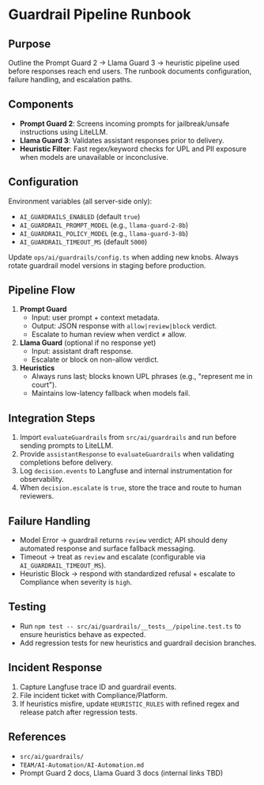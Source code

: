 ﻿# Guardrail Pipeline Runbook

## Purpose
Outline the Prompt Guard 2 → Llama Guard 3 → heuristic pipeline used before responses reach end users. The runbook documents configuration, failure handling, and escalation paths.

## Components
- **Prompt Guard 2**: Screens incoming prompts for jailbreak/unsafe instructions using LiteLLM.
- **Llama Guard 3**: Validates assistant responses prior to delivery.
- **Heuristic Filter**: Fast regex/keyword checks for UPL and PII exposure when models are unavailable or inconclusive.

## Configuration
Environment variables (all server-side only):
- `AI_GUARDRAILS_ENABLED` (default `true`)
- `AI_GUARDRAIL_PROMPT_MODEL` (e.g., `llama-guard-2-8b`)
- `AI_GUARDRAIL_POLICY_MODEL` (e.g., `llama-guard-3-8b`)
- `AI_GUARDRAIL_TIMEOUT_MS` (default `5000`)

Update `ops/ai/guardrails/config.ts` when adding new knobs. Always rotate guardrail model versions in staging before production.

## Pipeline Flow
1. **Prompt Guard**
   - Input: user prompt + context metadata.
   - Output: JSON response with `allow|review|block` verdict.
   - Escalate to human review when verdict ≠ allow.
2. **Llama Guard** (optional if no response yet)
   - Input: assistant draft response.
   - Escalate or block on non-allow verdict.
3. **Heuristics**
   - Always runs last; blocks known UPL phrases (e.g., "represent me in court").
   - Maintains low-latency fallback when models fail.

## Integration Steps
1. Import `evaluateGuardrails` from `src/ai/guardrails` and run before sending prompts to LiteLLM.
2. Provide `assistantResponse` to `evaluateGuardrails` when validating completions before delivery.
3. Log `decision.events` to Langfuse and internal instrumentation for observability.
4. When `decision.escalate` is `true`, store the trace and route to human reviewers.

## Failure Handling
- Model Error → guardrail returns `review` verdict; API should deny automated response and surface fallback messaging.
- Timeout → treat as `review` and escalate (configurable via `AI_GUARDRAIL_TIMEOUT_MS`).
- Heuristic Block → respond with standardized refusal + escalate to Compliance when severity is `high`.

## Testing
- Run `npm test -- src/ai/guardrails/__tests__/pipeline.test.ts` to ensure heuristics behave as expected.
- Add regression tests for new heuristics and guardrail decision branches.

## Incident Response
1. Capture Langfuse trace ID and guardrail events.
2. File incident ticket with Compliance/Platform.
3. If heuristics misfire, update `HEURISTIC_RULES` with refined regex and release patch after regression tests.

## References
- `src/ai/guardrails/`
- `TEAM/AI-Automation/AI-Automation.md`
- Prompt Guard 2 docs, Llama Guard 3 docs (internal links TBD)
